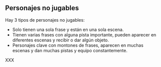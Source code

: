 ## Personajes no jugables

Hay 3 tipos de personajes no jugables:

* Solo tienen una sola frase y están en una sola escena.
* Tienen varias frases con alguna pista importante, pueden aparecer en diferentes escenas y recibir o dar algún objeto.
* Personajes clave con montones de frases, aparecen en muchas escenas y dan muchas pistas y equipo constantemente.

XXX